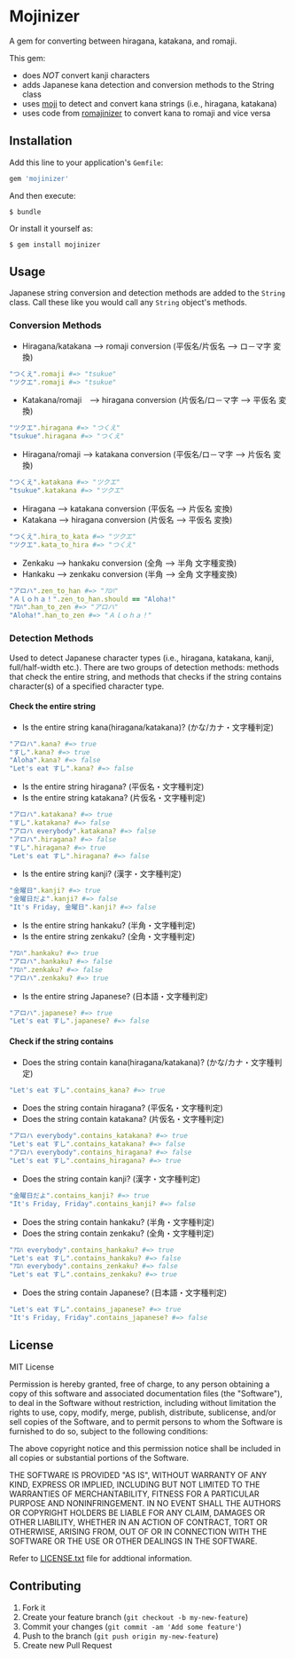 # Mojinizer

A gem for converting between hiragana, katakana, and romaji.

This gem:

* does _NOT_ convert kanji characters
* adds Japanese kana detection and conversion methods to the String class
* uses [moji](https://github.com/gimite/moji) to detect and convert kana strings (i.e., hiragana, katakana)
* uses code from [romajinizer](https://github.com/joeellis/romajinizer) to convert kana to romaji and vice versa



## Installation

Add this line to your application's `Gemfile`:

```ruby
gem 'mojinizer'
```

And then execute:

```term
$ bundle
```

Or install it yourself as:

```term
$ gem install mojinizer
```

## Usage

Japanese string conversion and detection methods are added to the `String` class. Call these like you would call any `String` object's methods.

### Conversion Methods

* Hiragana/katakana --> romaji conversion (平仮名/片仮名 --> ロ－マ字 変換)

```ruby
"つくえ".romaji #=> "tsukue"
"ツクエ".romaji #=> "tsukue"
```

* Katakana/romaji　--> hiragana conversion (片仮名/ロ－マ字 --> 平仮名 変換)

```ruby
"ツクエ".hiragana #=> "つくえ"
"tsukue".hiragana #=> "つくえ"
```

* Hiragana/romaji --> katakana conversion (平仮名/ロ－マ字 --> 片仮名 変換)

```ruby
"つくえ".katakana #=> "ツクエ"
"tsukue".katakana #=> "ツクエ"
```

* Hiragana --> katakana conversion (平仮名 --> 片仮名 変換)
* Katakana --> hiragana conversion (片仮名 --> 平仮名 変換)

```ruby
"つくえ".hira_to_kata #=> "ツクエ"
"ツクエ".kata_to_hira #=> "つくえ"
```

* Zenkaku --> hankaku conversion (全角 --> 半角 文字種変換)
* Hankaku --> zenkaku conversion (半角 --> 全角 文字種変換)

```ruby
"アロハ".zen_to_han #=> "ｱﾛﾊ"
"Ａｌｏｈａ！".zen_to_han.should == "Aloha!"
"ｱﾛﾊ".han_to_zen #=> "アロハ"
"Aloha!".han_to_zen #=> "Ａｌｏｈａ！" 
```

### Detection Methods

Used to detect Japanese character types (i.e., hiragana, katakana, kanji, full/half-width etc.). There are two groups of detection methods: methods that check the entire string, and methods that checks if the string contains character(s) of a specified character type.

#### Check the entire string

* Is the entire string kana(hiragana/katakana)? (かな/カナ・文字種判定)

```ruby
"アロハ".kana? #=> true
"すし".kana? #=> true
"Aloha".kana? #=> false
"Let's eat すし".kana? #=> false
```

* Is the entire string hiragana? (平仮名・文字種判定)
* Is the entire string katakana? (片仮名・文字種判定)

```ruby
"アロハ".katakana? #=> true
"すし".katakana? #=> false
"アロハ everybody".katakana? #=> false
"アロハ".hiragana? #=> false
"すし".hiragana? #=> true
"Let's eat すし".hiragana? #=> false
```

* Is the entire string kanji? (漢字・文字種判定)

```ruby
"金曜日".kanji? #=> true
"金曜日だよ".kanji? #=> false
"It's Friday, 金曜日".kanji? #=> false
```

* Is the entire string hankaku? (半角・文字種判定)
* Is the entire string zenkaku? (全角・文字種判定)

```ruby
"ｱﾛﾊ".hankaku? #=> true
"アロハ".hankaku? #=> false
"ｱﾛﾊ".zenkaku? #=> false
"アロハ".zenkaku? #=> true
```

* Is the entire string Japanese? (日本語・文字種判定)

```ruby
"アロハ".japanese? #=> true
"Let's eat すし".japanese? #=> false
```

#### Check if the string contains

* Does the string contain kana(hiragana/katakana)? (かな/カナ・文字種判定)

```ruby
"Let's eat すし".contains_kana? #=> true
```

* Does the string contain hiragana? (平仮名・文字種判定)
* Does the string contain katakana? (片仮名・文字種判定)

```ruby
"アロハ everybody".contains_katakana? #=> true
"Let's eat すし".contains_katakana? #=> false
"アロハ everybody".contains_hiragana? #=> false
"Let's eat すし".contains_hiragana? #=> true
```

* Does the string contain kanji? (漢字・文字種判定)

```ruby
"金曜日だよ".contains_kanji? #=> true
"It's Friday, Friday".contains_kanji? #=> false
```

* Does the string contain hankaku? (半角・文字種判定)
* Does the string contain zenkaku? (全角・文字種判定)

```ruby
"ｱﾛﾊ everybody".contains_hankaku? #=> true
"Let's eat すし".contains_hankaku? #=> false
"ｱﾛﾊ everybody".contains_zenkaku? #=> false
"Let's eat すし".contains_zenkaku? #=> true
```

* Does the string contain Japanese? (日本語・文字種判定)

```ruby
"Let's eat すし".contains_japanese? #=> true
"It's Friday, Friday".contains_japanese? #=> false
```

## License

MIT License

Permission is hereby granted, free of charge, to any person obtaining
a copy of this software and associated documentation files (the
"Software"), to deal in the Software without restriction, including
without limitation the rights to use, copy, modify, merge, publish,
distribute, sublicense, and/or sell copies of the Software, and to
permit persons to whom the Software is furnished to do so, subject to
the following conditions:

The above copyright notice and this permission notice shall be
included in all copies or substantial portions of the Software.

THE SOFTWARE IS PROVIDED "AS IS", WITHOUT WARRANTY OF ANY KIND,
EXPRESS OR IMPLIED, INCLUDING BUT NOT LIMITED TO THE WARRANTIES OF
MERCHANTABILITY, FITNESS FOR A PARTICULAR PURPOSE AND
NONINFRINGEMENT. IN NO EVENT SHALL THE AUTHORS OR COPYRIGHT HOLDERS BE
LIABLE FOR ANY CLAIM, DAMAGES OR OTHER LIABILITY, WHETHER IN AN ACTION
OF CONTRACT, TORT OR OTHERWISE, ARISING FROM, OUT OF OR IN CONNECTION
WITH THE SOFTWARE OR THE USE OR OTHER DEALINGS IN THE SOFTWARE.

Refer to [LICENSE.txt](LICENSE.txt) file for addtional information.



## Contributing

1. Fork it
2. Create your feature branch (`git checkout -b my-new-feature`)
3. Commit your changes (`git commit -am 'Add some feature'`)
4. Push to the branch (`git push origin my-new-feature`)
5. Create new Pull Request
